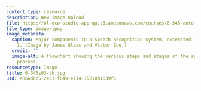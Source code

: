 ```yaml
---
content_type: resource
description: New image Upload
file: https://ol-ocw-studio-app-qa.s3.amazonaws.com/courses/6-345-automatic-speech-recognition-spring-2003/e666dcc52e31f649e11435210b1639f6_6-345s03-th.jpg
file_type: image/jpeg
image_metadata:
  caption: Major components in a Speech Recognition System, excerpted from Lecture
    1. (Image by James Glass and Victor Zue.)
  credit: ''
  image-alt: A flowchart showing the various steps and stages of the speech recognition
    process.
resourcetype: Image
title: 6-345s03-th.jpg
uid: e666dcc5-2e31-f649-e114-35210b1639f6
---
```

